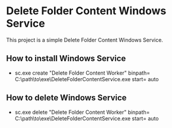 # Delete Folder Content Windows Service
This project is a simple Delete Folder Content Windows Service.


## How to install Windows Service
 - sc.exe create "Delete Folder Content Worker" binpath= C:\path\to\exe\DeleteFolderContentService.exe start= auto

## How to delete Windows Service
 - sc.exe delete "Delete Folder Content Worker" binpath= C:\path\to\exe\DeleteFolderContentService.exe start= auto
